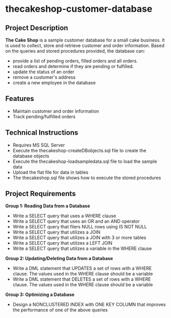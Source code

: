 # thecakeshop-customer-database

## Project Description

**The Cake Shop**
is a sample customer database for a small cake business.
It is used to collect, store and retrieve customer and order information.
Based on the queries and stored procedures provided, the database can:
- provide a list of pending orders, filled orders and all orders.
- read orders and determine if they are pending or fulfilled.
- update the status of an order
- remove a customer's address
- create a new employee in the database

## Features
- Maintain customer and order information
- Track pending/fulfilled orders

## Technical Instructions
- Requires MS SQL Server
- Execute the thecakeshop-createDBobjects.sql file to create the database objects
- Execute the thecakeshop-loadsampledata.sql file to load the sample data
- Upload the flat file for data in tables
- The thecakeshop.sql file shows how to execute the stored procedures

## Project Requirements

**Group 1: Reading Data from a Database**
- Write a SELECT query that uses a WHERE clause
- Write a SELECT query that uses an OR and an AND operator
- Write a SELECT query that filers NULL rows using IS NOT NULL
- Write a SELECT query that utilizes a JOIN
- Write a SELECT query that utilizes a JOIN with 3 or more tables
- Write a SELECT query that utilizes a LEFT JOIN
- Write a SELECT query that utilizes a variable in the WHERE clause

**Group 2: Updating/Deleting Data from a Database**
- Write a DML statement that UPDATES a set of rows with a WHERE clause. The values used in the WHERE clause should be a variable
- Write a DML statement that DELETES a set of rows with a WHERE clause. The values used in the WHERE clause should be a variable

**Group 3: Optimizing a Database**
- Design a NONCLUSTERED INDEX with ONE KEY COLUMN that improves the performance of one of the above queries
